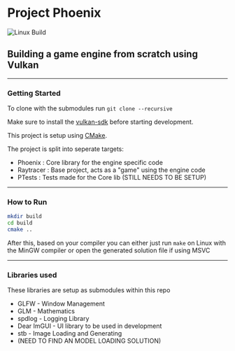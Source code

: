 # Project Phoenix

![Linux Build](https://github.com/thez0ne/Phoenix-Engine/workflows/Phoenix_Build/badge.svg)
<!-- ![Windows Build](https://github.com/thez0ne/Phoenix-Engine/workflows/Phoenix_Windows/badge.svg) -->

## Building a game engine from scratch using Vulkan

---

### Getting Started

To clone with the submodules run ```git clone --recursive```

Make sure to install the [vulkan-sdk](https://vulkan.lunarg.com/sdk/home) before starting development.

This project is setup using [CMake](https://cmake.org/download/).

The project is split into seperate targets:

- Phoenix : Core library for the engine specific code
- Raytracer : Base project, acts as a "game" using the engine code
- PTests : Tests made for the Core lib (STILL NEEDS TO BE SETUP)

---

### How to Run

```bash
mkdir build
cd build
cmake ..
```

After this, based on your compiler you can either just run `make` on Linux with the MinGW compiler or open the generated solution file if using MSVC

---

### Libraries used

These libraries are setup as submodules within this repo

- GLFW - Window Management
- GLM - Mathematics
- spdlog - Logging Library
- Dear ImGUI - UI library to be used in development
- stb - Image Loading and Generating
- (NEED TO FIND AN MODEL LOADING SOLUTION)
